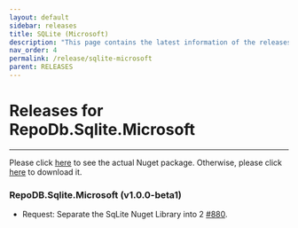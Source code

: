 ```yaml
---
layout: default
sidebar: releases
title: SQLite (Microsoft)
description: "This page contains the latest information of the releases of RepoDb.Sqlite.Microsoft library."
nav_order: 4
permalink: /release/sqlite-microsoft
parent: RELEASES
---
```


# Releases for RepoDb.Sqlite.Microsoft

---

Please click [here](https://www.nuget.org/packages/RepoDb.Sqlite.Microsoft) to see the actual Nuget package. Otherwise, please click [here](https://www.nuget.org/api/v2/package/RepoDb.Sqlite.Microsoft) to download it.

### RepoDB.Sqlite.Microsoft (v1.0.0-beta1)

- Request: Separate the SqLite Nuget Library into 2 [#880](https://github.com/mikependon/RepoDb/issues/802).
